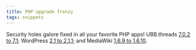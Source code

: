 ```yaml
---
title: PHP upgrade frenzy
tags: snippets
---
```


Security holes galore fixed in all your favorite PHP apps! UBB.threads [7.0.2 to 7.1](http://wincent.com/wiki/UBB.threads_7.0.2_to_7.1_upgrade_notes); WordPress [2.1 to 2.1.1](http://wincent.com/a/kb/index.php?title=Upgrading_from_WordPress_2.1_to_2.1.1_using_Subversion&rcid=961); and MediaWiki [1.6.9 to 1.6.10](http://wincent.com/wiki/Upgrading_from_MediaWiki_1.6.9_to_1.6.10_using_Subversion#.5B.5BSubversion.5D.5D_update_notes).
